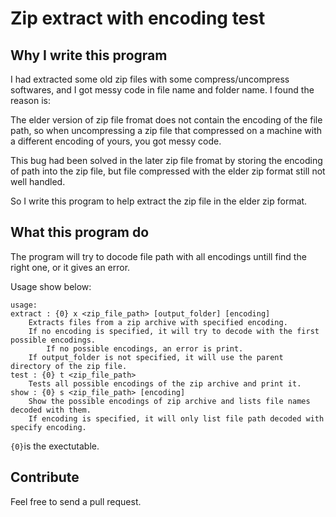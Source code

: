 # Zip extract with encoding test

## Why I write this program

I had extracted some old zip files with some compress/uncompress softwares, and I got messy code in file name and folder name. I found the reason is:

The elder version of zip file fromat does not contain the encoding of the file path, so when uncompressing a zip file that compressed on a machine with a different encoding of yours, you got messy code.

This bug had been solved in the later zip file fromat by storing the encoding of path into the zip file, but file compressed with the elder zip format still not well handled. 

So I write this program to help extract the zip file in the elder zip format.

## What this program do

The program will try to docode file path with all encodings untill find the right one, or it gives an error.

Usage show below:
```
usage:
extract : {0} x <zip_file_path> [output_folder] [encoding]
    Extracts files from a zip archive with specified encoding.
    If no encoding is specified, it will try to decode with the first possible encodings.
        If no possible encodings, an error is print.
    If output_folder is not specified, it will use the parent directory of the zip file.
test : {0} t <zip_file_path>
    Tests all possible encodings of the zip archive and print it.
show : {0} s <zip_file_path> [encoding]
    Show the possible encodings of zip archive and lists file names decoded with them.
    If encoding is specified, it will only list file path decoded with specify encoding.
```
`{0}`is the exectutable.

## Contribute

Feel free to send a pull request.